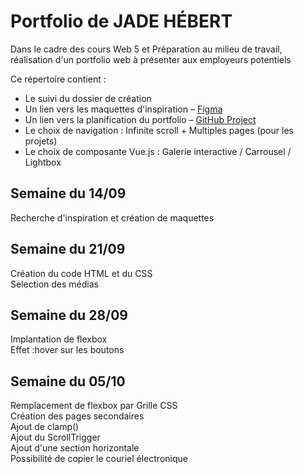 # Portfolio de JADE HÉBERT

Dans le cadre des cours Web 5 et Préparation au milieu de travail, réalisation d'un portfolio web à présenter aux employeurs potentiels

Ce répertoire contient :

- Le suivi du dossier de création
- Un lien vers les maquettes d'inspiration – [Figma](https://www.figma.com/design/fN2k411TEtriRVix1uJlRV/maquette-d-inspiration---portfolio?node-id=0-1&m=dev&t=lDhl5DcI3eea8OtH-1)
- Un lien vers la planification du portfolio – [GitHub Project](https://github.com/users/Jadoooooou/projects/6)
- Le choix de navigation : Infinite scroll + Multiples pages (pour les projets)
- Le choix de composante Vue.js : Galerie interactive / Carrousel / Lightbox

## Semaine du 14/09

Recherche d'inspiration et création de maquettes

## Semaine du 21/09

Création du code HTML et du CSS  
 Selection des médias

## Semaine du 28/09

Implantation de flexbox  
 Effet :hover sur les boutons

## Semaine du 05/10

Remplacement de flexbox par Grille CSS  
 Création des pages secondaires  
 Ajout de clamp()  
 Ajout du ScrollTrigger   
 Ajout d'une section horizontale   
 Possibilité de copier le couriel électronique
